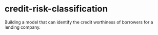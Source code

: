 # credit-risk-classification
Building a  model that can identify the credit worthiness of borrowers for a lending company.  
